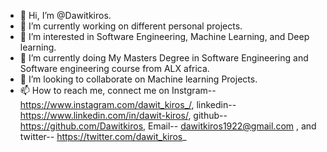 - 👋 Hi, I’m @Dawitkiros.
- 🔭 I’m currently working on different personal projects.
- 👀 I’m interested in Software Engineering, Machine Learning, and Deep learning.
- 🌱 I’m currently doing My Masters Degree in Software Engineering and Software engineering course from ALX africa.
- 💞️ I’m looking to collaborate on Machine learning Projects.
- 📫 How to reach me, connect me on Instgram-- https://www.instagram.com/dawit_kiros_/, linkedin-- https://www.linkedin.com/in/dawit-kiros/, github-- https://github.com/Dawitkiros, Email-- dawitkiros1922@gmail.com ,  and twitter-- https://twitter.com/dawit_kiros_ 

<!---
Dawitkiros/Dawitkiros is a ✨ special ✨ repository because its `README.md` (this file) appears on your GitHub profile.
You can click the Preview link to take a look at your changes.
--->
